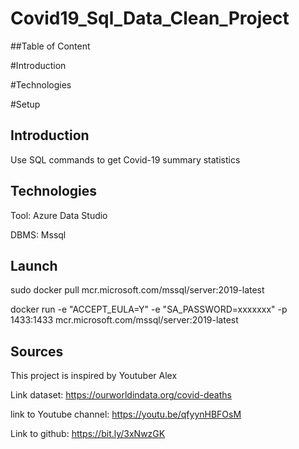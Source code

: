 # Covid19_Sql_Data_Clean_Project
##Table of Content

#Introduction

#Technologies

#Setup

## Introduction
Use SQL commands to get Covid-19 summary statistics

## Technologies
Tool: Azure Data Studio

DBMS: Mssql 

## Launch
sudo docker pull mcr.microsoft.com/mssql/server:2019-latest

docker run -e "ACCEPT_EULA=Y" -e "SA_PASSWORD=xxxxxxx" -p 1433:1433 mcr.microsoft.com/mssql/server:2019-latest

## Sources
This project is inspired by Youtuber Alex

Link dataset: https://ourworldindata.org/covid-deaths

link to Youtube channel: https://youtu.be/qfyynHBFOsM

Link to github: https://bit.ly/3xNwzGK


